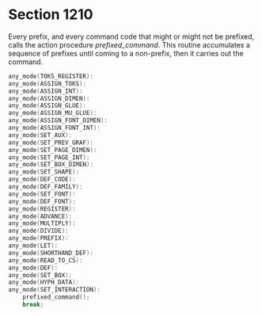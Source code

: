 # Section 1210

Every prefix, and every command code that might or might not be prefixed, calls the action procedure *prefixed_command*.
This routine accumulates a sequence of prefixes until coming to a non-prefix, then it carries out the command.

```c << Cases of |main_control| that don't depend on |mode| >>=
any_mode(TOKS_REGISTER):
any_mode(ASSIGN_TOKS):
any_mode(ASSIGN_INT):
any_mode(ASSIGN_DIMEN):
any_mode(ASSIGN_GLUE):
any_mode(ASSIGN_MU_GLUE):
any_mode(ASSIGN_FONT_DIMEN):
any_mode(ASSIGN_FONT_INT):
any_mode(SET_AUX):
any_mode(SET_PREV_GRAF):
any_mode(SET_PAGE_DIMEN):
any_mode(SET_PAGE_INT):
any_mode(SET_BOX_DIMEN):
any_mode(SET_SHAPE):
any_mode(DEF_CODE):
any_mode(DEF_FAMILY):
any_mode(SET_FONT):
any_mode(DEF_FONT):
any_mode(REGISTER):
any_mode(ADVANCE):
any_mode(MULTIPLY):
any_mode(DIVIDE):
any_mode(PREFIX):
any_mode(LET):
any_mode(SHORTHAND_DEF):
any_mode(READ_TO_CS):
any_mode(DEF):
any_mode(SET_BOX):
any_mode(HYPH_DATA):
any_mode(SET_INTERACTION):
    prefixed_command();
    break;
```
